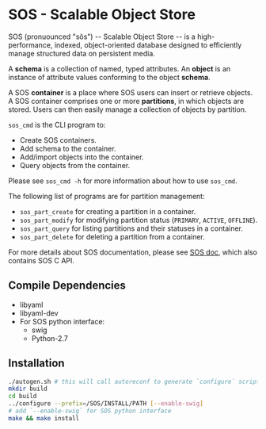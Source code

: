 SOS - Scalable Object Store
===========================

SOS (pronuounced "sôs") -- Scalable Object Store -- is a high-performance,
indexed, object-oriented database designed to efficiently manage structured data
on persistent media.

A **schema** is a collection of named, typed attributes. An **object**
is an instance of attribute values conforming to the object **schema**.

A SOS **container** is a place where SOS users can insert or retrieve objects. A
SOS container comprises one or more **partitions**, in which objects are stored.
Users can then easily manage a collection of objects by partition.

`sos_cmd` is the CLI program to:
* Create SOS containers.
* Add schema to the container.
* Add/import objects into the container.
* Query objects from the container.

Please see `sos_cmd -h` for more information about how to use `sos_cmd`.

The following list of programs are for partition management:
* `sos_part_create` for creating a partition in a container.
* `sos_part_modify` for modifying partition status (`PRIMARY`, `ACTIVE`,
  `OFFLINE`).
* `sos_part_query` for listing partitions and their statuses in a container.
* `sos_part_delete` for deleting a partition from a container.

For more details about SOS documentation, please see [SOS
doc](http://www.opengridcomputing.com/sos_doc/index.html), which also contains
SOS C API.


Compile Dependencies
--------------------

* libyaml
* libyaml-dev
* For SOS python interface:
    * swig
    * Python-2.7


Installation
------------

```sh
./autogen.sh # this will call autoreconf to generate `configure` script
mkdir build
cd build
../configure --prefix=/SOS/INSTALL/PATH [--enable-swig]
# add `--enable-swig` for SOS python interface
make && make install
```
